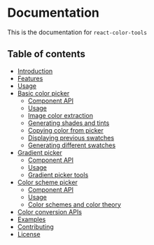 # Documentation

This is the documentation for `react-color-tools`

## Table of contents

- [Introduction](./README.md#introduction)
- [Features](./README.md#features)
- [Usage](./README.md#usage)
- [Basic color picker](./BasicPicker.md)
  - [Component API]()
  - [Usage]()
  - [Image color extraction]()
  - [Generating shades and tints]()
  - [Copying color from picker]()
  - [Displaying previous swatches]()
  - [Generating different swatches]()
- [Gradient picker]()
  - [Component API]()
  - [Usage]()
  - [Gradient picker tools]()
- [Color scheme picker]()
  - [Component API]()
  - [Usage]()
  - [Color schemes and color theory]()
- [Color conversion APIs]()
- [Examples]()
- [Contributing]()
- [License]()
